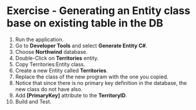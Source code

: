 ﻿# Exercise - Generating an Entity class base on existing table in the DB

1.  Run the application.
2.	Go to **Developer Tools** and select **Generate Entity C#**.
3.	Choose **Northwind** database.
4.	Double-Click on **Territories** entity.
5.	Copy Territories:Entity class. 
6.	Create a new Entity called **Territories**.
7.	Replace the class of the new program with the one you copied.
8.  Notice that since there is no primary key definition in the database, the new class do not have also.
7.  Add **[PrimaryKey]** attribute to the **TerritoryID**.
9.	Build and Test. 


